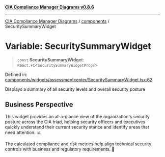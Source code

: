[**CIA Compliance Manager Diagrams v0.8.6**](../../README.md)

***

[CIA Compliance Manager Diagrams](../../modules.md) / [components](../README.md) / SecuritySummaryWidget

# Variable: SecuritySummaryWidget

> `const` **SecuritySummaryWidget**: `React.FC`\<`SecuritySummaryWidgetProps`\>

Defined in: [components/widgets/assessmentcenter/SecuritySummaryWidget.tsx:62](https://github.com/Hack23/cia-compliance-manager/blob/050a250237d6f621490781dbdf95155919f35aed/src/components/widgets/assessmentcenter/SecuritySummaryWidget.tsx#L62)

Displays a summary of all security levels and overall security posture

## Business Perspective

This widget provides an at-a-glance view of the organization's security posture
across the CIA triad, helping security officers and executives quickly understand
their current security stance and identify areas that need attention. 📊

The calculated compliance and risk metrics help align technical security controls
with business and regulatory requirements. 💼

